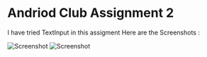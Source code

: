 # Andriod Club Assignment 2

I have tried TextInput in this assigment
Here are the Screenshots : 

![Screenshot](screenshot1.png)
![Screenshot](screenshot2.png)
